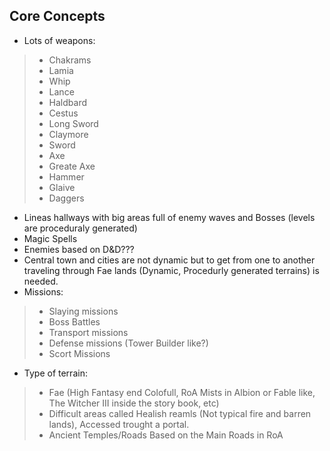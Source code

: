 ## Core Concepts
- Lots of weapons:
> - Chakrams
> - Lamia
> - Whip
> - Lance
> - Haldbard
> - Cestus
> - Long Sword
> - Claymore
> - Sword
> - Axe
> - Greate Axe
> - Hammer
> - Glaive
> - Daggers

- Lineas hallways with big areas full of enemy waves and Bosses (levels are proceduraly generated)
- Magic Spells
- Enemies based on D&D???
- Central town and cities are not dynamic but to get from one to another traveling through Fae lands (Dynamic, Procedurly generated terrains) is needed.
- Missions:
> - Slaying missions
> - Boss Battles
> - Transport missions
> - Defense missions (Tower Builder like?)
> - Scort Missions
- Type of terrain:
> - Fae (High Fantasy end Colofull, RoA Mists in Albion or Fable like, The Witcher III inside the story book, etc)
> - Difficult areas called Healish reamls (Not typical fire and barren lands), Accessed trought a portal.
> - Ancient Temples/Roads Based on the Main Roads in RoA